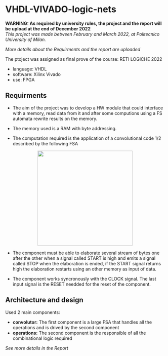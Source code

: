 # VHDL-VIVADO-logic-nets
**WARNING: As required by university rules, the project and the report will be upload at the end of December 2022**  
*This project was made between February and March 2022, at Politecnico University of Milan.*

*More details about the Requirments and the report are uploaded*

The ptoject was assigned as final prove of the course: RETI LOGICHE 2022
- language: VHDL
- software: Xilinx Vivado
- use: FPGA
 
 
 
## Requirments

- The aim of the project was to develop a HW module that could interface with a memory, read data from it and after some computions using a FS automata 
rewrite results on the memory.

- The memory used is a RAM with byte addressing.
 - The computation required is the application of a convolutional code 1/2 described by the   following FSA


<p align="center"> <img height="300" src="https://user-images.githubusercontent.com/101199598/195575826-b26899bb-9277-4b01-a8cb-91184c7f6235.png">
 </p>


- The component must be able to elaborate several stream of bytes one after the other when a signal called
START is high and emits a signal called STOP when the elaboration is ended, if the START signal returns high
the elaboration restarts using an other memory as input of data.

- The component works syncronously with the CLOCK signal. The last input signal is the RESET needded for the reset
of the component.

## Architecture and design

Used 2 main components: 
  - **convolutor:** The first component is a large FSA that handles all the operations and is drived by the second component
  - **operations:** The second component is the responsible of all the combinational logic required
  
*See more details in the Report*



